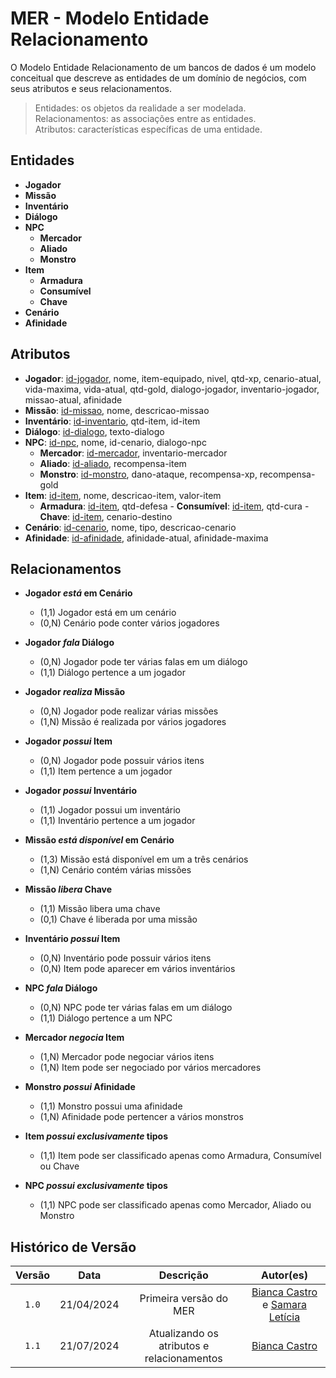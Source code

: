 # MER - Modelo Entidade Relacionamento

O Modelo Entidade Relacionamento de um bancos de dados é um modelo conceitual que descreve as entidades de um domínio de negócios, com seus atributos e seus relacionamentos.

> Entidades: os objetos da realidade a ser modelada.<br>
> Relacionamentos: as associações entre as entidades.<br>
> Atributos: características específicas de uma entidade.<br>


## Entidades

- **Jogador**
- **Missão**
- **Inventário**
- **Diálogo**
- **NPC**
    - **Mercador**
    - **Aliado**
    - **Monstro**
- **Item**
     - **Armadura**
     - **Consumível**
    - **Chave**
- **Cenário**
- **Afinidade**

## Atributos

- **Jogador**: <ins>id-jogador</ins>, nome, item-equipado, nivel, qtd-xp, cenario-atual, vida-maxima, vida-atual, qtd-gold, dialogo-jogador, inventario-jogador, missao-atual, afinidade
- **Missão**: <ins>id-missao</ins>, nome, descricao-missao
- **Inventário**: <ins>id-inventario</ins>, qtd-item, id-item
- **Diálogo**: <ins>id-dialogo</ins>, texto-dialogo
- **NPC**: <ins>id-npc</ins>, nome, id-cenario, dialogo-npc
     - **Mercador**: <ins>id-mercador</ins>, inventario-mercador
     - **Aliado**: <ins>id-aliado</ins>, recompensa-item
     - **Monstro**: <ins>id-monstro</ins>, dano-ataque, recompensa-xp, recompensa-gold
- **Item**: <ins>id-item</ins>, nome, descricao-item, valor-item
     - **Armadura**: <ins>id-item</ins>, qtd-defesa
      - **Consumível**: <ins>id-item</ins>, qtd-cura
      - **Chave**: <ins>id-item</ins>, cenario-destino
- **Cenário**: <ins>id-cenario</ins>, nome, tipo, descricao-cenario
- **Afinidade**: <ins>id-afinidade</ins>, afinidade-atual, afinidade-maxima

## Relacionamentos

- **Jogador _está_ em Cenário**
  - (1,1) Jogador está em um cenário
  - (0,N) Cenário pode conter vários jogadores

- **Jogador _fala_ Diálogo**
  - (0,N) Jogador pode ter várias falas em um diálogo
  - (1,1) Diálogo pertence a um jogador

- **Jogador _realiza_ Missão**
  - (0,N) Jogador pode realizar várias missões
  - (1,N) Missão é realizada por vários jogadores

- **Jogador _possui_ Item**
  - (0,N) Jogador pode possuir vários itens
  - (1,1) Item pertence a um jogador

- **Jogador _possui_ Inventário**
  - (1,1) Jogador possui um inventário
  - (1,1) Inventário pertence a um jogador

- **Missão _está disponível_ em Cenário**
  - (1,3) Missão está disponível em um a três cenários
  - (1,N) Cenário contém várias missões

- **Missão _libera_ Chave**
  - (1,1) Missão libera uma chave
  - (0,1) Chave é liberada por uma missão

- **Inventário _possui_ Item**
  - (0,N) Inventário pode possuir vários itens
  - (0,N) Item pode aparecer em vários inventários

- **NPC _fala_ Diálogo**
  - (0,N) NPC pode ter várias falas em um diálogo
  - (1,1) Diálogo pertence a um NPC

- **Mercador _negocia_ Item**
  - (1,N) Mercador pode negociar vários itens
  - (1,N) Item pode ser negociado por vários mercadores

- **Monstro _possui_ Afinidade**
  - (1,1) Monstro possui uma afinidade
  - (1,N) Afinidade pode pertencer a vários monstros

- **Item _possui exclusivamente_ tipos**
  - (1,1) Item pode ser classificado apenas como Armadura, Consumível ou Chave

- **NPC _possui exclusivamente_ tipos**
  - (1,1) NPC pode ser classificado apenas como Mercador, Aliado ou Monstro


## Histórico de Versão
| Versão | Data | Descrição | Autor(es) |
| :-: | :-: | :-: | :-: | 
| `1.0`  | 21/04/2024 | Primeira versão  do MER  | [Bianca Castro](https://github.com/BiancaPatrocinio7) e [Samara Letícia](https://github.com/samarawwleticia) |       
| `1.1`  | 21/07/2024 | Atualizando os atributos e relacionamentos | [Bianca Castro](https://github.com/BiancaPatrocinio7)  |                                                              

